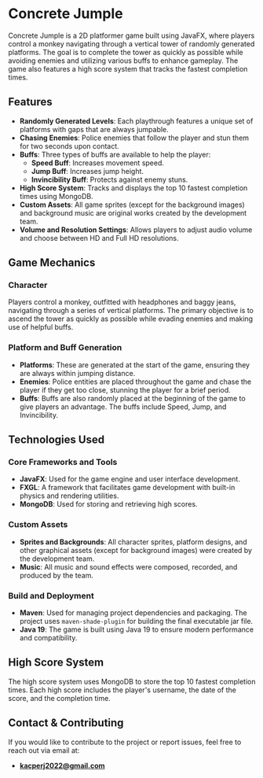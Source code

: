 # Concrete Jumple

Concrete Jumple is a 2D platformer game built using JavaFX, where players control a monkey navigating through a vertical tower of randomly generated platforms. The goal is to complete the tower as quickly as possible while avoiding enemies and utilizing various buffs to enhance gameplay. The game also features a high score system that tracks the fastest completion times.

## Features
- **Randomly Generated Levels**: Each playthrough features a unique set of platforms with gaps that are always jumpable.
- **Chasing Enemies**: Police enemies that follow the player and stun them for two seconds upon contact.
- **Buffs**: Three types of buffs are available to help the player:
  - **Speed Buff**: Increases movement speed.
  - **Jump Buff**: Increases jump height.
  - **Invincibility Buff**: Protects against enemy stuns.
- **High Score System**: Tracks and displays the top 10 fastest completion times using MongoDB.
- **Custom Assets**: All game sprites (except for the background images) and background music are original works created by the development team.
- **Volume and Resolution Settings**: Allows players to adjust audio volume and choose between HD and Full HD resolutions.

## Game Mechanics

### Character
Players control a monkey, outfitted with headphones and baggy jeans, navigating through a series of vertical platforms. The primary objective is to ascend the tower as quickly as possible while evading enemies and making use of helpful buffs.

### Platform and Buff Generation
- **Platforms**: These are generated at the start of the game, ensuring they are always within jumping distance.
- **Enemies**: Police entities are placed throughout the game and chase the player if they get too close, stunning the player for a brief period.
- **Buffs**: Buffs are also randomly placed at the beginning of the game to give players an advantage. The buffs include Speed, Jump, and Invincibility.

## Technologies Used

### Core Frameworks and Tools
- **JavaFX**: Used for the game engine and user interface development.
- **FXGL**: A framework that facilitates game development with built-in physics and rendering utilities.
- **MongoDB**: Used for storing and retrieving high scores.

### Custom Assets
- **Sprites and Backgrounds**: All character sprites, platform designs, and other graphical assets (except for background images) were created by the development team.
- **Music**: All music and sound effects were composed, recorded, and produced by the team.

### Build and Deployment
- **Maven**: Used for managing project dependencies and packaging. The project uses `maven-shade-plugin` for building the final executable jar file.
- **Java 19**: The game is built using Java 19 to ensure modern performance and compatibility.

## High Score System

The high score system uses MongoDB to store the top 10 fastest completion times. Each high score includes the player's username, the date of the score, and the completion time.

## Contact & Contributing

If you would like to contribute to the project or report issues, feel free to reach out via email at:

- **kacperj2022@gmail.com**

